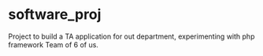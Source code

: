 # software_proj
Project to build a TA application for out department, experimenting with php framework 
Team of 6 of us. 
